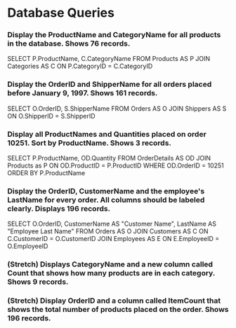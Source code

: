 # Database Queries

### Display the ProductName and CategoryName for all products in the database. Shows 76 records.
SELECT P.ProductName, C.CategoryName
FROM Products AS P
JOIN Categories AS C ON P.CategoryID = C.CategoryID


### Display the OrderID and ShipperName for all orders placed before January 9, 1997. Shows 161 records.
SELECT O.OrderID, S.ShipperName
FROM Orders AS O
JOIN Shippers AS S ON O.ShipperID = S.ShipperID


### Display all ProductNames and Quantities placed on order 10251. Sort by ProductName. Shows 3 records.
SELECT P.ProductName, OD.Quantity
FROM OrderDetails AS OD
JOIN Products as P ON OD.ProductID = P.ProductID
WHERE OD.OrderID = 10251
ORDER BY P.ProductName


### Display the OrderID, CustomerName and the employee's LastName for every order. All columns should be labeled clearly. Displays 196 records.
SELECT O.OrderID, CustomerName AS "Customer Name", LastName AS "Employee Last Name"
FROM Orders AS O
JOIN Customers AS C ON C.CustomerID = O.CustomerID
JOIN Employees AS E ON E.EmployeeID = O.EmployeeID


### (Stretch)  Displays CategoryName and a new column called Count that shows how many products are in each category. Shows 9 records.

### (Stretch) Display OrderID and a  column called ItemCount that shows the total number of products placed on the order. Shows 196 records. 